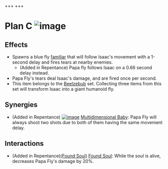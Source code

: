 +++
+++

 # Plan C ![image](/image/Plan_C.png) 


Effects
---------


* Spawns a blue fly [familiar](/wiki/Familiar "Familiar") that will follow Isaac's movement with a 1-second delay and fires tears at nearby enemies.
	+ (Added in Repentance) Papa fly follows Isaac on a 0.66 second delay instead.
* Papa Fly's tears deal Isaac's damage, and are fired once per second.
* This item belongs to the [Beelzebub](/wiki/Beelzebub "Beelzebub") set. Collecting three items from this set will transform Isaac into a giant humanoid fly.


Synergies
-----------


* (Added in Repentance) [![image](/image/Multidimensional_Baby.png)](/wiki/Multidimensional_Baby "Multidimensional Baby") [Multidimensional Baby](/wiki/Multidimensional_Baby "Multidimensional Baby"): Papa Fly will always shoot two shots due to both of them having the same movement delay.


Interactions
--------------


* (Added in Repentance)[(Found Soul)](/wiki/Found_Soul "Found Soul") [Found Soul](/wiki/Found_Soul "Found Soul"): While the soul is alive, decreases Papa Fly's damage by 20%.


